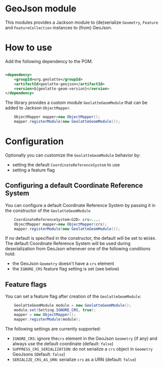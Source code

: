 # GeoJson module

This modules provides a Jackson module to (de)serialize `Geometry`, `Feature` and `FeatureCollection` instances to 
(from) GeoJson.

# How to use
Add the following dependency to the POM.

```xml

<dependency>
    <groupId>org.geolatte</groupId>
    <artifactId>geolatte-geojson</artifactId>
    <version>${geolatte-geom-version}</version>
</dependency>
```

The library provides a custom module `GeolatteGeomModule` that can be added to Jackson `ObjectMapper`.

```java
    ObjectMapper mapper=new ObjectMapper();
    mapper.registerModule(new GeolatteGeomModule());
```

# Configuration

Optionally you can customize the `GeolatteGeomModule` behavior by:

- setting the default `CoordinateReferenceSystem` to use
- setting a feature flag

## Configuring a default Coordinate Reference System

You can configure a default Coordinate Reference System by passing it in the constructor of the `GeolatteGeomModule`

```java
    CoordinateReferenceSystem<G2D> crs=...;
    ObjectMapper mapper=new ObjectMapper(crs);
    mapper.registerModule(new GeolatteGeomModule());
```

If no default is specified in the constructor, the default will be set to `WGS84`.
The default Coordinate Reference System will be used during deserialization from GeoJson whenever one of the following
conditions hold:

- the GeoJson `Geometry` doesn't have a `crs` element
- the `IGNORE_CRS` feature flag setting is set (see below)


## Feature flags

You can set a feature flag after creation of the `GeolatteGeomModule`:

```java
    GeolatteGeomModule module = new GeolatteGeomModule();
    module.set(Setting.IGNORE_CRS, true);
    mapper = new ObjectMapper();
    mapper.registerModule(module);
```

The following settings are currently supported:
- `IGNORE_CRS`: ignore the`crs` element in the GeoJson `Geometry` (if any) and always use the default coordinate (default: `false`) 
- `SUPPRESS_CRS_SERIALIZATION`: do not serialize a `crs` object in `Geometry` GeoJsons (default: `false`)
- `SERIALIZE_CRS_AS_URN`: serialize `crs` as a URN (default: `false`)


